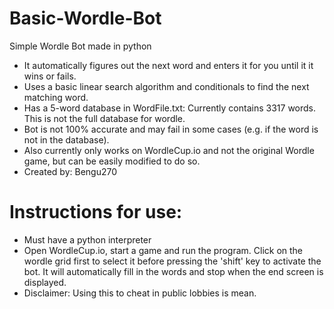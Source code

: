 # Basic-Wordle-Bot
Simple Wordle Bot made in python
- It automatically figures out the next word and enters it for you until it it wins or fails.
- Uses a basic linear search algorithm and conditionals to find the next matching word.
- Has a 5-word database in WordFile.txt: Currently contains 3317 words. This is not the full database for wordle.
- Bot is not 100% accurate and may fail in some cases (e.g. if the word is not in the database).
- Also currently only works on WordleCup.io and not the original Wordle game, but can be easily modified to do so.
- Created by: Bengu270

# Instructions for use:
- Must have a python interpreter
- Open WordleCup.io, start a game and run the program. Click on the wordle grid first to select it before pressing the 'shift' key to activate the bot. It will automatically fill in the words and stop when the end screen is displayed.
- Disclaimer: Using this to cheat in public lobbies is mean.
